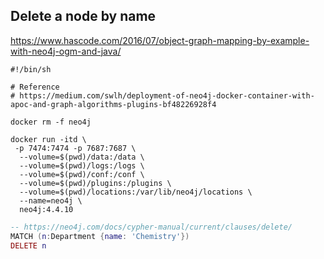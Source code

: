 ## Delete a node by name

https://www.hascode.com/2016/07/object-graph-mapping-by-example-with-neo4j-ogm-and-java/

```shell
#!/bin/sh

# Reference
# https://medium.com/swlh/deployment-of-neo4j-docker-container-with-apoc-and-graph-algorithms-plugins-bf48226928f4

docker rm -f neo4j

docker run -itd \
 -p 7474:7474 -p 7687:7687 \
  --volume=$(pwd)/data:/data \
  --volume=$(pwd)/logs:/logs \
  --volume=$(pwd)/conf:/conf \
  --volume=$(pwd)/plugins:/plugins \
  --volume=$(pwd)/locations:/var/lib/neo4j/locations \
  --name=neo4j \
  neo4j:4.4.10 

```

```lua
-- https://neo4j.com/docs/cypher-manual/current/clauses/delete/
MATCH (n:Department {name: 'Chemistry'})
DELETE n
```